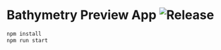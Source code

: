 # Bathymetry Preview App ![Release](https://github.com/dcyoung/coffee-table/actions/workflows/preview-app-publish.yml/badge.svg)

```bash
npm install
npm run start
```
